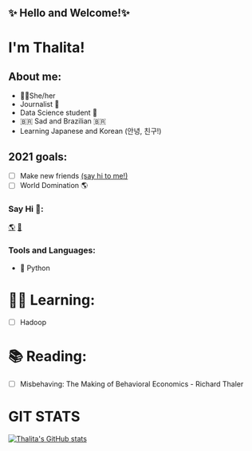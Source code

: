 ## ✨ Hello and Welcome!✨  
# I'm Thalita!
## About me:

- 🧍‍♀️She/her
- Journalist 📰
- Data Science student 🔰
- :brazil: Sad and Brazilian :brazil:
- Learning Japanese and Korean (안녕, 친구!)



## 2021 goals:

- [ ] Make new friends [(say hi to me!)](https://github.com/Thalitachargel/ThalitaChargel/blob/master/README.md#say-hi-)
- [ ] World Domination 🌎

### Say Hi 👋:

[🌎](http://www.chargel.com.br)
[👔](https://www.linkedin.com/in/thalitachargel)


### Tools and Languages:

- 🐍 Python



# 🐱‍💻 Learning:

- [ ] Hadoop

# 📚 Reading:

- [ ]  Misbehaving: The Making of Behavioral Economics - Richard Thaler

# GIT STATS
[![Thalita's GitHub stats](https://github-readme-stats.vercel.app/api?username=thalitachargel&count_private=true)](https://github.com/anuraghazra/github-readme-stats)

